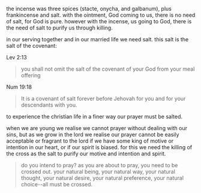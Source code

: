 the incense was three spices (stacte, onycha, and galbanum), plus frankincense and
salt. with the ointment, God coming to us, there is no need of salt, for God is
pure. however with the incense, us going to God, there is the need of salt to purify
us through killing.

in our serving together and in our married life we need salt. this salt is the salt of the covenant:

Lev 2:13
> you shall not omit the salt of the covenant of your God from your meal offering

Num 19:18
> It is a covenant of salt forever before Jehovah for you and for your descendants with you.

to experience the christian life in a finer way our prayer must be salted.

when we are young we realise we cannot prayer without dealing with our sins, but as we grow in the lord we realise our prayer cannot be easily acceptable or fragrant to the lord if we have some king of motive or intention in our heart, or if our spirit is biased. for this we need the killing of the cross as the salt to purify our motive and intention and spirit.

> do you intend to pray? as you are about to pray, you need to be crossed out. your natural being, your natural way, your natural thought, your natural desire, your natural preference, your natural choice--all must be crossed.

